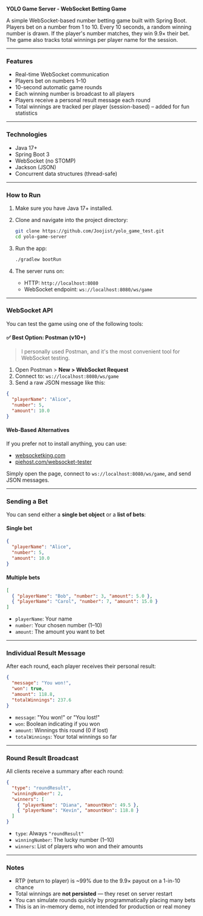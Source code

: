 

**YOLO Game Server - WebSocket Betting Game**

A simple WebSocket-based number betting game built with Spring Boot. Players bet on a number from 1 to 10. Every 10 seconds, a random winning number is drawn. If the player's number matches, they win 9.9× their bet. The game also tracks total winnings per player name for the session.

---

### Features

* Real-time WebSocket communication
* Players bet on numbers 1–10
* 10-second automatic game rounds
* Each winning number is broadcast to all players
* Players receive a personal result message each round
* Total winnings are tracked per player (session-based) – added for fun statistics

---

### Technologies

* Java 17+
* Spring Boot 3
* WebSocket (no STOMP)
* Jackson (JSON)
* Concurrent data structures (thread-safe)

---

### How to Run

1. Make sure you have Java 17+ installed.

2. Clone and navigate into the project directory:

   ```bash
   git clone https://github.com/Joojist/yolo_game_test.git
   cd yolo-game-server
   ```

3. Run the app:

   ```bash
   ./gradlew bootRun
   ```

4. The server runs on:

   * HTTP: `http://localhost:8080`
   * WebSocket endpoint: `ws://localhost:8080/ws/game`

---

### WebSocket API

You can test the game using one of the following tools:

#### ✅ Best Option: Postman (v10+)

> I personally used Postman, and it's the most convenient tool for WebSocket testing.

1. Open Postman > **New > WebSocket Request**
2. Connect to: `ws://localhost:8080/ws/game`
3. Send a raw JSON message like this:

```json
{
  "playerName": "Alice",
  "number": 5,
  "amount": 10.0
}
```

#### Web-Based Alternatives

If you prefer not to install anything, you can use:

* [websocketking.com](https://websocketking.com)
* [piehost.com/websocket-tester](https://piehost.com/websocket-tester)

Simply open the page, connect to `ws://localhost:8080/ws/game`, and send JSON messages.

---

### Sending a Bet

You can send either a **single bet object** or a **list of bets**:

#### Single bet

```json
{
  "playerName": "Alice",
  "number": 5,
  "amount": 10.0
}
```

#### Multiple bets

```json
[
  { "playerName": "Bob", "number": 3, "amount": 5.0 },
  { "playerName": "Carol", "number": 7, "amount": 15.0 }
]
```

* `playerName`: Your name
* `number`: Your chosen number (1–10)
* `amount`: The amount you want to bet

---

### Individual Result Message

After each round, each player receives their personal result:

```json
{
  "message": "You won!",
  "won": true,
  "amount": 118.8,
  "totalWinnings": 237.6
}
```

* `message`: "You won!" or "You lost!"
* `won`: Boolean indicating if you won
* `amount`: Winnings this round (0 if lost)
* `totalWinnings`: Your total winnings so far

---

### Round Result Broadcast

All clients receive a summary after each round:

```json
{
  "type": "roundResult",
  "winningNumber": 2,
  "winners": [
    { "playerName": "Diana", "amountWon": 49.5 },
    { "playerName": "Kevin", "amountWon": 118.8 }
  ]
}
```

* `type`: Always `"roundResult"`
* `winningNumber`: The lucky number (1–10)
* `winners`: List of players who won and their amounts

---

### Notes

* RTP (return to player) is \~99% due to the 9.9× payout on a 1-in-10 chance
* Total winnings are **not persisted** — they reset on server restart
* You can simulate rounds quickly by programmatically placing many bets
* This is an in-memory demo, not intended for production or real money
